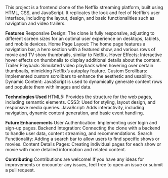 This project is a frontend clone of the Netflix streaming platform, built using HTML, CSS, and JavaScript. It replicates the look and feel of Netflix’s user interface, including the layout, design, and basic functionalities such as navigation and video trailers.

**Features**
Responsive Design: The clone is fully responsive, adjusting to different screen sizes for an optimal user experience on desktops, tablets, and mobile devices.
Home Page Layout: The home page features a navigation bar, a hero section with a featured show, and various rows of movie and TV show thumbnails, similar to Netflix.
Hover Effects: Interactive hover effects on thumbnails to display additional details about the content.
Trailer Playback: Simulated video playback when hovering over certain thumbnails, mimicking Netflix’s autoplay feature.
Custom Scrollbars: Implemented custom scrollbars to enhance the aesthetic and usability.
Dynamic Content: JavaScript is used to dynamically generate content rows and populate them with images and data.

**Technologies Used**
HTML5: Provides the structure for the web pages, including semantic elements.
CSS3: Used for styling, layout design, and responsive media queries.
JavaScript: Adds interactivity, including navigation, dynamic content generation, and basic event handling.

**Future Enhancements**
User Authentication: Implementing user login and sign-up pages.
Backend Integration: Connecting the clone with a backend to handle user data, content streaming, and recommendations.
Search Functionality: Adding a search bar to allow users to find specific shows or movies.
Content Details Pages: Creating individual pages for each show or movie with more detailed information and related content.

**Contributing**
Contributions are welcome! If you have any ideas for improvements or encounter any issues, feel free to open an issue or submit a pull request.
